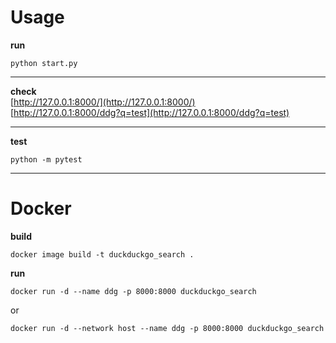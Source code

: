 # Usage
**run**
```python3
python start.py
```
___
**check**</br>
[http://127.0.0.1:8000/](http://127.0.0.1:8000/)</br>
[http://127.0.0.1:8000/ddg?q=test](http://127.0.0.1:8000/ddg?q=test)

___
**test**
```python3
python -m pytest
```
___
# Docker
**build**
```python3
docker image build -t duckduckgo_search .
```

**run**
```python3
docker run -d --name ddg -p 8000:8000 duckduckgo_search
```
or
```python3
docker run -d --network host --name ddg -p 8000:8000 duckduckgo_search

```

